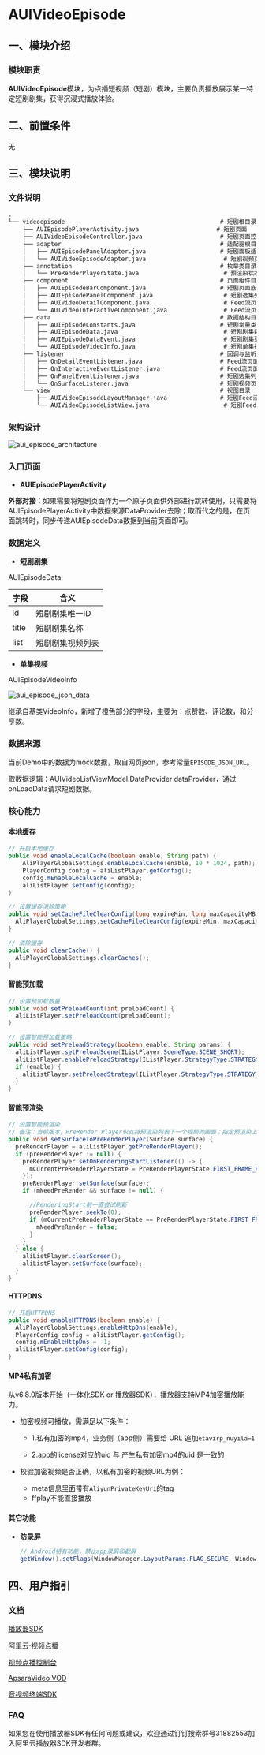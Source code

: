# **AUIVideoEpisode**

## **一、模块介绍**

### **模块职责**

**AUIVideoEpisode**模块，为点播短视频（短剧）模块，主要负责播放展示某一特定短剧剧集，获得沉浸式播放体验。

## **二、前置条件**

无

## **三、模块说明**

### **文件说明**

```html
.
└── videoepisode                                            # 短剧根目录
    ├── AUIEpisodePlayerActivity.java                      # 短剧页面
    ├── AUIVideoEpisodeController.java                      # 短剧页面控制器
    ├── adapter                                             # 适配器根目录
    │   ├── AUIEpisodePanelAdapter.java                     # 短剧面板适配器
    │   └── AUIVideoEpisodeAdapter.java                      # 短剧视频页面适配器
    ├── annotation                                          # 枚举类目录
    │   └── PreRenderPlayerState.java                        # 预渲染状态枚举
    ├── component                                           # 页面组件目录
    │   ├── AUIEpisodeBarComponent.java                     # 短剧页面底部bar组件
    │   ├── AUIEpisodePanelComponent.java                    # 短剧选集列表组件
    │   ├── AUIVideoDetailComponent.java                     # Feed流页面详情组件（用户名、视频详情）
    │   └── AUIVideoInteractiveComponent.java                # Feed流页面交互组件（点赞、评论、分享）
    ├── data                                                # 数据结构目录
    │   ├── AUIEpisodeConstants.java                        # 短剧常量类
    │   ├── AUIEpisodeData.java                              # 短剧剧集数据结构
    │   ├── AUIEpisodeDataEvent.java                         # 短剧剧集更新事件
    │   └── AUIEpisodeVideoInfo.java                         # 短剧单集视频数据
    ├── listener                                            # 回调与监听目录
    │   ├── OnDetailEventListener.java                      # Feed流页面详情组件回调事件
    │   ├── OnInteractiveEventListener.java                 # Feed流页面交互组件回调事件
    │   ├── OnPanelEventListener.java                       # 短剧选集列表组件回调事件
    │   └── OnSurfaceListener.java                          # 短剧视频页面Surface状态回调事件
    └── view                                                # 视图目录
        ├── AUIVideoEpisodeLayoutManager.java               # 短剧Feed流上下滑页面骨架控制器
        └── AUIVideoEpisodeListView.java                     # 短剧Feed流上下滑页面骨架
```

### **架构设计**

![aui_episode_architecture](./aui_episode_architecture.jpg)

### **入口页面**

* **AUIEpisodePlayerActivity**

**外部对接**：如果需要将短剧页面作为一个原子页面供外部进行跳转使用，只需要将AUIEpisodePlayerActivity中数据来源DataProvider去除；取而代之的是，在页面跳转时，同步传递AUIEpisodeData数据到当前页面即可。

### **数据定义**

* **短剧剧集**

AUIEpisodeData

| 字段  | 含义             |
| ----- | ---------------- |
| id    | 短剧剧集唯一ID   |
| title | 短剧剧集名称     |
| list  | 短剧剧集视频列表 |

* **单集视频**

AUIEpisodeVideoInfo

![aui_episode_json_data](./aui_episode_json_data.jpg)

继承自基类VideoInfo，新增了橙色部分的字段，主要为：点赞数、评论数，和分享数。

### **数据来源**

当前Demo中的数据为mock数据，取自网页json，参考常量`EPISODE_JSON_URL`。

取数据逻辑：AUIVideoListViewModel.DataProvider<AUIEpisodeData> dataProvider，通过onLoadData请求短剧数据。

### **核心能力**

#### **本地缓存**

```java
// 开启本地缓存
public void enableLocalCache(boolean enable, String path) {
    AliPlayerGlobalSettings.enableLocalCache(enable, 10 * 1024, path);
    PlayerConfig config = aliListPlayer.getConfig();
    config.mEnableLocalCache = enable;
    aliListPlayer.setConfig(config);
}

// 设置缓存清除策略
public void setCacheFileClearConfig(long expireMin, long maxCapacityMB, long freeStorageMB) {
  AliPlayerGlobalSettings.setCacheFileClearConfig(expireMin, maxCapacityMB, freeStorageMB);
}

// 清除缓存
public void clearCache() {
  AliPlayerGlobalSettings.clearCaches();
}
```

#### **智能预加载**

```java
// 设置预加载数量
public void setPreloadCount(int preloadCount) {
  aliListPlayer.setPreloadCount(preloadCount);
}

// 设置智能预加载策略
public void setPreloadStrategy(boolean enable, String params) {
  aliListPlayer.setPreloadScene(IListPlayer.SceneType.SCENE_SHORT);
  aliListPlayer.enablePreloadStrategy(IListPlayer.StrategyType.STRATEGY_DYNAMIC_PRELOAD_DURATION, enable);
  if (enable) {
    aliListPlayer.setPreloadStrategy(IListPlayer.StrategyType.STRATEGY_DYNAMIC_PRELOAD_DURATION, params);
  }
}
```

#### **智能预渲染**

```java
// 设置智能预渲染
// 备注：当前版本，PreRender Player仅支持预渲染列表下一个视频的画面；指定预渲染上一个视频的画面，有待后续版本支持。
public void setSurfaceToPreRenderPlayer(Surface surface) {
  preRenderPlayer = aliListPlayer.getPreRenderPlayer();
  if (preRenderPlayer != null) {
    preRenderPlayer.setOnRenderingStartListener(() -> {
      mCurrentPreRenderPlayerState = PreRenderPlayerState.FIRST_FRAME_RENDERED;
    });
    preRenderPlayer.setSurface(surface);
    if (mNeedPreRender && surface != null) {

      //RenderingStart前一直尝试刷新
      preRenderPlayer.seekTo(0);
      if (mCurrentPreRenderPlayerState == PreRenderPlayerState.FIRST_FRAME_RENDERED) {
        mNeedPreRender = false;
      }
    }
  } else {
    aliListPlayer.clearScreen();
    aliListPlayer.setSurface(surface);
  }
}
```

#### **HTTPDNS**

```java
// 开启HTTPDNS
public void enableHTTPDNS(boolean enable) {
  AliPlayerGlobalSettings.enableHttpDns(enable);
  PlayerConfig config = aliListPlayer.getConfig();
  config.mEnableHttpDns = -1;
  aliListPlayer.setConfig(config);
}
```

#### **MP4私有加密**

从v6.8.0版本开始（一体化SDK or 播放器SDK），播放器支持MP4加密播放能力。

* 加密视频可播放，需满足以下条件：

  * 1.私有加密的mp4，业务侧（app侧）需要给 URL 追加`etavirp_nuyila=1`

  * 2.app的license对应的uid 与 产生私有加密mp4的uid 是一致的

* 校验加密视频是否正确，以私有加密的视频URL为例：

  * meta信息里面带有`AliyunPrivateKeyUri`的tag
  * ffplay不能直接播放

#### **其它功能**

* **防录屏**

  ```java
  // Android特有功能，禁止app录屏和截屏
  getWindow().setFlags(WindowManager.LayoutParams.FLAG_SECURE, WindowManager.LayoutParams.FLAG_SECURE);
  ```


## 四、用户指引

### **文档**

[播放器SDK](https://help.aliyun.com/zh/vod/developer-reference/apsaravideo-player-sdk/)

[阿里云·视频点播](https://www.aliyun.com/product/vod)

[视频点播控制台](https://vod.console.aliyun.com)

[ApsaraVideo VOD](https://www.alibabacloud.com/zh/product/apsaravideo-for-vod)

[音视频终端SDK](https://help.aliyun.com/product/261167.html)

### **FAQ**

如果您在使用播放器SDK有任何问题或建议，欢迎通过钉钉搜索群号31882553加入阿里云播放器SDK开发者群。

